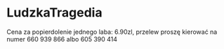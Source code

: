 # LudzkaTragedia

Cena za popierdolenie jednego laba: 6.90zl, przelew proszę kierować na numer 660 939 866 albo 605 390 414
